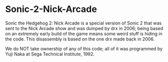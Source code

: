 # Sonic-2-Nick-Arcade
Sonic the Hedgehog 2: Nick Arcade is a special version of Sonic 2 that was sent to the Nick Arcade show and was dumped by drx in 2006; being based on an extremely early build of the game means some weird stuff is hiding in the code. This disassembly is based on the one drx made back in 2006.

We do NOT take ownership of any of this code; all of it was programmed by Yuji Naka at Sega Technical Institute, 1992.
